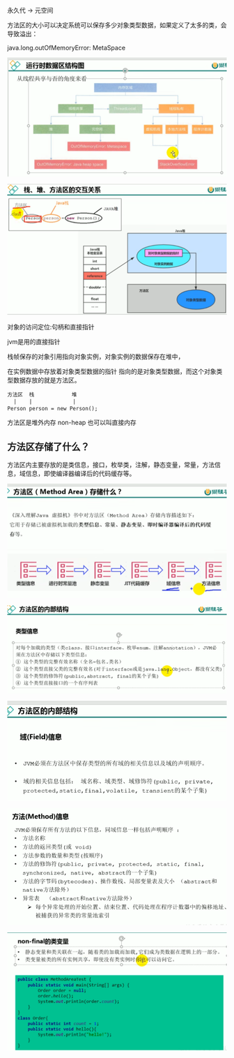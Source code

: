 永久代 -> 元空间

方法区的大小可以决定系统可以保存多少对象类型数据，如果定义了太多的类，会导致溢出：

java.long.outOfMemoryError: MetaSpace


![img_27.png](img_27.png)

![img_30.png](img_30.png)

对象的访问定位:句柄和直接指针


jvm是用的直接指针

栈帧保存的对象引用指向对象实例，对象实例的数据保存在堆中，

在实例数据中存放着对象类型数据的指针 指向的是对象类型数据，而这个对象类型数据存放的就是方法区。

    方法区  栈            堆
      |    |             |
    Person person = new Person();


方法区是堆外内存 non-heap 也可以叫直接内存


方法区存储了什么？
---

方法区内主要存放的是类信息，接口，枚举类，注解，静态变量，常量，方法信息，域信息，即使编译器编译后的代码缓存等。

![img_31.png](img_31.png)

![img_32.png](img_32.png)

![img_33.png](img_33.png)

![img_34.png](img_34.png)





![img_35.png](img_35.png)
